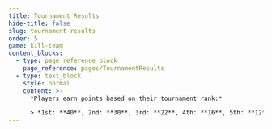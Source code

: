 ```yaml
---
title: Tournament Results
hide-title: false
slug: tournament-results
order: 5
game: kill-team
content_blocks:
  - type: page_reference_block
    page_reference: pages/TournamentResults
  - type: text_block
    style: normal
    content: >-
      *Players earn points based on their tournament rank:*

      > *1st: **40**, 2nd: **30**, 3rd: **22**, 4th: **16**, 5th: **12**, 6th: **10**, 7th: **8**, 8th: **6**, 9th: **4**, 10th: **2***
---
```

